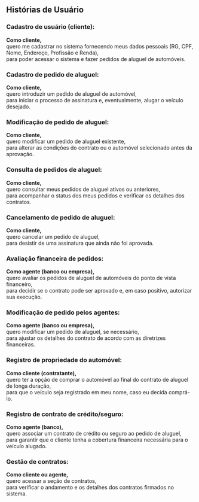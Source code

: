 ## Histórias de Usuário

### Cadastro de usuário (cliente):
**Como cliente,**  
quero me cadastrar no sistema fornecendo meus dados pessoais (RG, CPF, Nome, Endereço, Profissão e Renda),  
para poder acessar o sistema e fazer pedidos de aluguel de automóveis.

### Cadastro de pedido de aluguel:
**Como cliente,**  
quero introduzir um pedido de aluguel de automóvel,  
para iniciar o processo de assinatura e, eventualmente, alugar o veículo desejado.

### Modificação de pedido de aluguel:
**Como cliente,**  
quero modificar um pedido de aluguel existente,  
para alterar as condições do contrato ou o automóvel selecionado antes da aprovação.

### Consulta de pedidos de aluguel:
**Como cliente,**  
quero consultar meus pedidos de aluguel ativos ou anteriores,  
para acompanhar o status dos meus pedidos e verificar os detalhes dos contratos.

### Cancelamento de pedido de aluguel:
**Como cliente,**  
quero cancelar um pedido de aluguel,  
para desistir de uma assinatura que ainda não foi aprovada.

### Avaliação financeira de pedidos:
**Como agente (banco ou empresa),**  
quero avaliar os pedidos de aluguel de automóveis do ponto de vista financeiro,  
para decidir se o contrato pode ser aprovado e, em caso positivo, autorizar sua execução.

### Modificação de pedido pelos agentes:
**Como agente (banco ou empresa),**  
quero modificar um pedido de aluguel, se necessário,  
para ajustar os detalhes do contrato de acordo com as diretrizes financeiras.

### Registro de propriedade do automóvel:
**Como cliente (contratante),**  
quero ter a opção de comprar o automóvel ao final do contrato de aluguel de longa duração,  
para que o veículo seja registrado em meu nome, caso eu decida comprá-lo.

### Registro de contrato de crédito/seguro:
**Como agente (banco),**  
quero associar um contrato de crédito ou seguro ao pedido de aluguel,  
para garantir que o cliente tenha a cobertura financeira necessária para o veículo alugado.

### Gestão de contratos:
**Como cliente ou agente,**  
quero acessar a seção de contratos,  
para verificar o andamento e os detalhes dos contratos firmados no sistema.
